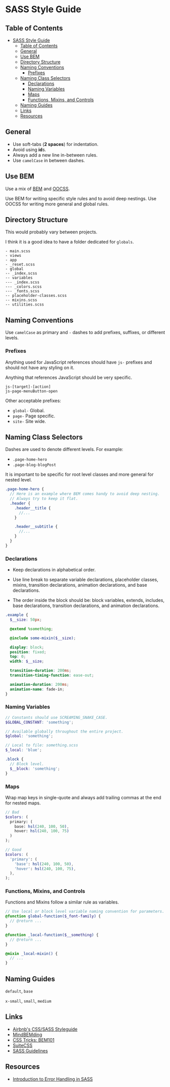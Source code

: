 # SASS Style Guide

## Table of Contents

- [SASS Style Guide](#sass-style-guide)
  - [Table of Contents](#table-of-contents)
  - [General](#general)
  - [Use BEM](#use-bem)
  - [Directory Structure](#directory-structure)
  - [Naming Conventions](#naming-conventions)
    - [Prefixes](#prefixes)
  - [Naming Class Selectors](#naming-class-selectors)
    - [Declarations](#declarations)
    - [Naming Variables](#naming-variables)
    - [Maps](#maps)
    - [Functions, Mixins, and Controls](#functions-mixins-and-controls)
  - [Naming Guides](#naming-guides)
  - [Links](#links)
  - [Resources](#resources)

## General

- Use soft-tabs (**2 spaces**) for indentation.
- Avoid using **id**s.
- Always add a new line in-between rules.
- Use `camelCase` in between dashes.

## Use BEM

Use a mix of [BEM](https://en.bem.info/methodology/) and [OOCSS](http://thesassway.com/intermediate/using-object-oriented-css-with-sass).

Use BEM for writing specific style rules and to avoid deep nestings.
Use OOCSS for writing more general and global rules.

## Directory Structure

This would probably vary between projects.

I think it is a good idea to have a folder dedicated for `globals`.

```
- main.scss
- views
- app
- _reset.scss
- global
-- _index.scss
-- variables
--- _index.scss
--- _colors.scss
--- _fonts.scss
-- placeholder-classes.scss
-- mixins.scss
-- utilities.scss
```

## Naming Conventions

Use `camelCase` as primary and `-` dashes to add prefixes, suffixes, or different levels.

### Prefixes

Anything used for JavaScript references should have
`js-` prefixes and should not have any styling on it.

Anything that references JavaScript should be very specific.

```
js-[target]-[action]
js-page-menuButton-open
```

Other acceptable prefixes:

- `global-` Global.
- `page-` Page specific.
- `site-` Site wide.

## Naming Class Selectors

Dashes are used to denote different levels.
For example:

- `.page-home-hero`
- `.page-blog-blogPost`

It is important to be specific for root level classes and more general for nested level.

```scss
.page-home-hero {
  // Here is an example where BEM comes handy to avoid deep nesting.
  // Always try to keep it flat.
  .header {
    .header__title {
      //...
    }

    .header__subtitle {
      //...
    }
  }
}
```

### Declarations

- Keep declarations in alphabetical order.

- Use line break to separate variable declarations, placeholder classes, mixins, transition declarations, animation declarations, and base declarations.

- The order inside the block should be: block variables, extends, includes,
base declarations, transition declarations, and animation declarations.

```scss
.example {
  $__size: 50px;

  @extend %something;

  @include some-mixin($__size);

  display: block;
  position: fixed;
  top: 0;
  width: $__size;

  transition-duration: 200ms;
  transition-timing-function: ease-out;

  animation-duration: 200ms;
  animation-name: fade-in;
}
```

### Naming Variables

```scss
// Constants should use SCREAMING_SNAKE_CASE.
$GLOBAL_CONSTANT: 'something';

// Available globally throughout the entire project.
$global: 'something';

// Local to file: something.scss
$_local: 'blue';

.block {
  // Block level.
  $__block: 'something';
}
```

### Maps

Wrap map keys in single-quote and always add trailing commas
at the end for nested maps.

```scss
// Bad
$colors: (
  primary: (
    base: hsl(240, 100, 50),
    hover: hsl(240, 100, 75)
  )
);

// Good
$colors: (
  'primary': (
    'base': hsl(240, 100, 50),
    'hover': hsl(240, 100, 75),
  ),
);
```

### Functions, Mixins, and Controls

Functions and Mixins follow a similar rule as variables.
```scss
// Use local or block level variable naming convention for parameters.
@function global-function($_font-family) {
  // @return ...
}

@function _local-function($__something) {
  // @return ...
}

@mixin _local-mixin() {
  // ...
}
```

## Naming Guides

`default`, `base`

`x-small`, `small`, `medium`

## Links

- [Airbnb's CSS/SASS Styleguide](https://github.com/airbnb/css)
- [MindBEMding](https://csswizardry.com/2013/01/mindbemding-getting-your-head-round-bem-syntax/)
- [CSS Tricks: BEM101](https://css-tricks.com/bem-101/)
- [SuiteCSS](https://github.com/suitcss/suit/blob/master/doc/naming-conventions.md)
- [SASS Guidelines](https://sass-guidelin.es/#loops)

## Resources

- [Introduction to Error Handling in SASS](https://webdesign.tutsplus.com/tutorials/an-introduction-to-error-handling-in-sass--cms-19996)
